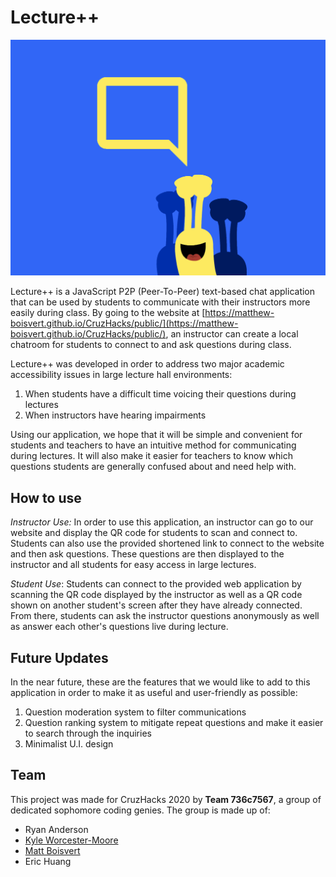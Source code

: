 # Lecture++

![slug image](https://github.com/matthew-boisvert/CruzHacks/blob/master/slugs/yellowslugwithspeech.png?s=50)

Lecture++ is a JavaScript P2P (Peer-To-Peer) text-based chat application that can be used by students to communicate with their instructors more easily during class. By going to the website at [https://matthew-boisvert.github.io/CruzHacks/public/](https://matthew-boisvert.github.io/CruzHacks/public/), an instructor can create a local chatroom for students to connect to and ask questions during class.

Lecture++ was developed in order to address two major academic accessibility issues in large lecture hall environments:

 1. When students have a difficult time voicing their questions during lectures
 2. When instructors have hearing impairments

Using our application, we hope that it will be simple and convenient for students and teachers to have an intuitive method for communicating during lectures. It will also make it easier for teachers to know which questions students are generally confused about and need help with.

## How to use

*Instructor Use:* In order to use this application, an instructor can go to our website and display the QR code for students to scan and connect to. Students can also use the provided shortened link to connect to the website and then ask questions. These questions are then displayed to the instructor and all students for easy access in large lectures.

*Student Use*: Students can connect to the provided web application by scanning the QR code displayed by the instructor as well as a QR code shown on another student's screen after they have already connected. From there, students can ask the instructor questions anonymously as well as answer each other's questions live during lecture.

## Future Updates
In the near future, these are the features that we would like to add to this application in order to make it as useful and user-friendly as possible:

 1. Question moderation system to filter communications
 2. Question ranking system to mitigate repeat questions and make it easier to search through the inquiries
 3. Minimalist U.I. design

## Team
This project was made for CruzHacks 2020 by **Team 736c7567**, a group of dedicated sophomore coding genies. The group is made up of:

 - Ryan Anderson
 - [Kyle Worcester-Moore](https://www.linkedin.com/in/kyle-worcester-moore/)
 - [Matt Boisvert](https://www.linkedin.com/in/matthew-boisvert-aa5732158/)
 - Eric Huang